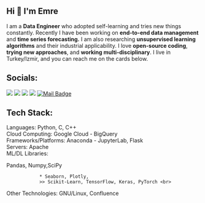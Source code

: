
## **Hi 👋 I'm Emre**

I am a **Data Engineer** who adopted self-learning and tries new things constantly. Recently I have been working on **end-to-end data management** and **time series forecasting.** I am also researching **unsupervised learning algorithms** and their industrial applicability. I love **open-source coding**, **trying new approaches**, and **working multi-disciplinary**. I live in Turkey/Izmir, and you can reach me on the cards below. <br>



## Socials:
[![](https://img.shields.io/badge/-Linkedin-506FA4?style=for-the-badge&logo=linkedin&logoColor=white)](https://www.linkedin.com/in/yesilyurtemre/)
[![](https://img.shields.io/badge/-twitter-5671A0?style=for-the-badge&logo=twitter&logoColor=white)](https://twitter.com/yesilyurttemre)
[![](https://img.shields.io/badge/-Kaggle-5C739B?style=for-the-badge&logo=kaggle&logoColor=white)](https://www.kaggle.com/yesilyurttemre)
[![](https://img.shields.io/badge/-Medium-627697?style=for-the-badge&logo=medium&logoColor=white)](https://medium.com/@emreyesilyurt)
[![Mail Badge](https://img.shields.io/badge/-GMAIL-687892?style=for-the-badge&logo=gmail&logoColor=white)](mailto:yesilyurttemre@gmail.com)

## Tech Stack:
Languages: Python, C, C++ <br>
Cloud Computing: Google Cloud - BigQuery <br>
Frameworks/Platforms: Anaconda - JupyterLab, Flask <br>
Servers: Apache <br>
ML/DL Libraries: 
                <div id="dataScience">Pandas, Numpy,SciPy</div>

                * Seaborn, Plotly, 
                >> Scikit-Learn, TensorFlow, Keras, PyTorch <br>

Other Technologies: GNU/Linux, Confluence <br>
